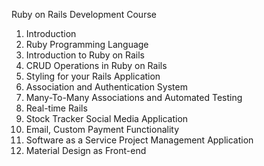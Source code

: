 Ruby on Rails Development Course

1. Introduction
2. Ruby Programming Language
3. Introduction to Ruby on Rails
4. CRUD Operations in Ruby on Rails
5. Styling for your Rails Application
6. Association and Authentication System
7. Many-To-Many Associations and Automated Testing
8. Real-time Rails
9. Stock Tracker Social Media Application
10. Email, Custom Payment Functionality
11. Software as a Service Project Management Application
12. Material Design as Front-end
